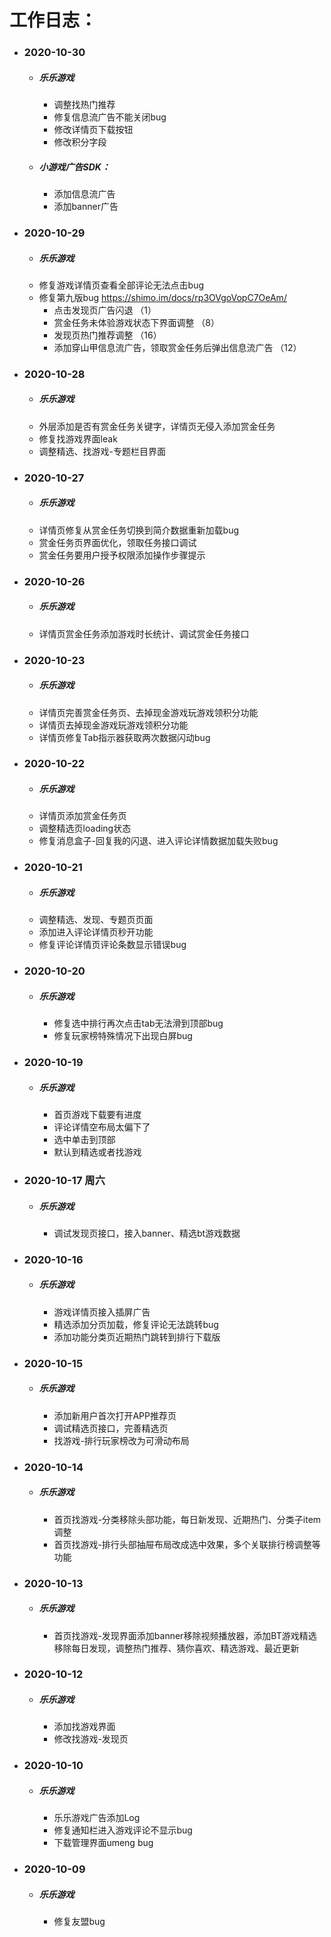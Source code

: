 #  工作日志：


+ ### **2020-10-30**
   - ##### 乐乐游戏
		- 调整找热门推荐
		- 修复信息流广告不能关闭bug
		- 修改详情页下载按钮
		- 修改积分字段
   - ##### 小游戏广告SDK：
		- 添加信息流广告
		- 添加banner广告

+ ### **2020-10-29**
   - ##### 乐乐游戏
	- 修复游戏详情页查看全部评论无法点击bug
	- 修复第九版bug https://shimo.im/docs/rp3OVgoVopC7OeAm/
		- 点击发现页广告闪退 （1）
		- 赏金任务未体验游戏状态下界面调整 （8）
		- 发现页热门推荐调整 （16）
		- 添加穿山甲信息流广告，领取赏金任务后弹出信息流广告 （12）

+ ### **2020-10-28**
   - ##### 乐乐游戏
	- 外层添加是否有赏金任务关键字，详情页无侵入添加赏金任务
	- 修复找游戏界面leak
	- 调整精选、找游戏-专题栏目界面

+ ### **2020-10-27**
   - ##### 乐乐游戏
	- 详情页修复从赏金任务切换到简介数据重新加载bug
	- 赏金任务页界面优化，领取任务接口调试
	- 赏金任务要用户授予权限添加操作步骤提示

+ ### **2020-10-26**
   - ##### 乐乐游戏
   	- 详情页赏金任务添加游戏时长统计、调试赏金任务接口

+ ### **2020-10-23**
   - ##### 乐乐游戏
   	- 详情页完善赏金任务页、去掉现金游戏玩游戏领积分功能
   	- 详情页去掉现金游戏玩游戏领积分功能
   	- 详情页修复Tab指示器获取两次数据闪动bug

+ ### **2020-10-22**
   - ##### 乐乐游戏
   	- 详情页添加赏金任务页
	- 调整精选页loading状态
	- 修复消息盒子-回复我的闪退、进入评论详情数据加载失败bug
	
	

+ ### **2020-10-21**
   - ##### 乐乐游戏
	- 调整精选、发现、专题页页面
	- 添加进入评论详情页秒开功能
	- 修复评论详情页评论条数显示错误bug

+ ### **2020-10-20**
   - ##### 乐乐游戏
	   - 修复选中排行再次点击tab无法滑到顶部bug
	   - 修复玩家榜特殊情况下出现白屏bug

+ ### **2020-10-19**
   - ##### 乐乐游戏
	   - 首页游戏下载要有进度
	   - 评论详情空布局太偏下了
	   - 选中单击到顶部
	   - 默认到精选或者找游戏

+ ### **2020-10-17 周六**
   - ##### 乐乐游戏
      - 调试发现页接口，接入banner、精选bt游戏数据

+ ### **2020-10-16**
   - ##### 乐乐游戏
      - 游戏详情页接入插屏广告
      - 精选添加分页加载，修复评论无法跳转bug
      - 添加功能分类页近期热门跳转到排行下载版

+ ### **2020-10-15**
   - ##### 乐乐游戏
      - 添加新用户首次打开APP推荐页
      - 调试精选页接口，完善精选页
      - 找游戏-排行玩家榜改为可滑动布局


+ ### **2020-10-14**
   - ##### 乐乐游戏
      - 首页找游戏-分类移除头部功能，每日新发现、近期热门、分类子item调整
      - 首页找游戏-排行头部抽屉布局改成选中效果，多个关联排行榜调整等功能

+ ### **2020-10-13**
   - ##### 乐乐游戏
      - 首页找游戏-发现界面添加banner移除视频播放器，添加BT游戏精选移除每日发现，调整热门推荐、猜你喜欢、精选游戏、最近更新
   
+ ### **2020-10-12**
   - ##### 乐乐游戏
      - 添加找游戏界面
      - 修改找游戏-发现页

+ ### **2020-10-10**
   - ##### 乐乐游戏
      - 乐乐游戏广告添加Log
      - 修复通知栏进入游戏评论不显示bug
      - 下载管理界面umeng bug

+ ### **2020-10-09**
   - ##### 乐乐游戏
      - 修复友盟bug
   




